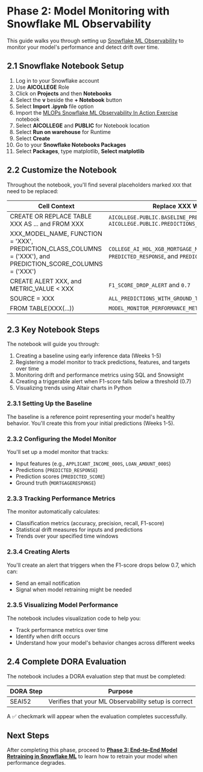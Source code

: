 # Phase 2: Model Monitoring with Snowflake ML Observability

This guide walks you through setting up [Snowflake ML Observability](https://docs.snowflake.com/en/developer-guide/snowflake-ml/model-registry/model-observability) to monitor your model's performance and detect drift over time.

## 2.1 Snowflake Notebook Setup
1. Log in to your Snowflake account
2. Use **AICOLLEGE** Role
3. Click on **Projects** and then **Notebooks**
4. Select the **v** beside the **+ Notebook** button
5. Select **Import .ipynb** file option
6. Import the [MLOPs Snowflake ML Observability In Action Exercise](https://github.com/sfc-gh-DShaw98/SageMaker-to-Snowflake-Batch-Inference-Lab/blob/main/notebooks/MLOPs%20Snowflake%20ML%20Observability%20In%20Action%20Exercise.ipynb) notebook
7. Select **AICOLLEGE** and **PUBLIC** for Notebook location
8. Select **Run on warehouse** for Runtime
9. Select **Create**
10. Go to your **Snowflake Notebooks Packages**
11. Select **Packages**, type matplotlib, **Select matplotlib**

## 2.2 Customize the Notebook
Throughout the notebook, you'll find several placeholders marked `XXX` that need to be replaced:

|**Cell Context**|**Replace XXX With**|
|----------------|-----------------|
|CREATE OR REPLACE TABLE XXX AS ... and FROM XXX|`AICOLLEGE.PUBLIC.BASELINE_PREDICTIONS` and `AICOLLEGE.PUBLIC.PREDICTIONS_WITH_GROUND_TRUTH`|
|XXX_MODEL_NAME, FUNCTION = 'XXX', PREDICTION_CLASS_COLUMNS = ('XXX'), and PREDICTION_SCORE_COLUMNS = ('XXX')|`COLLEGE_AI_HOL_XGB_MORTGAGE_MODEL`, `predict`, `PREDICTED_RESPONSE`, and `PREDICTED_SCORE`|
|CREATE ALERT XXX, and METRIC_VALUE < XXX|`F1_SCORE_DROP_ALERT` and `0.7`|
|SOURCE = XXX|`ALL_PREDICTIONS_WITH_GROUND_TRUTH`|
|FROM TABLE(XXX(...))|`MODEL_MONITOR_PERFORMANCE_METRIC(...)`|

## 2.3 Key Notebook Steps
The notebook will guide you through:

1. Creating a baseline using early inference data (Weeks 1-5)
2. Registering a model monitor to track predictions, features, and targets over time
3. Monitoring drift and performance metrics using SQL and Snowsight
4. Creating a triggerable alert when F1-score falls below a threshold (0.7)
5. Visualizing trends using Altair charts in Python

### 2.3.1 Setting Up the Baseline
The baseline is a reference point representing your model's healthy behavior. You'll create this from your initial predictions (Weeks 1-5).

### 2.3.2 Configuring the Model Monitor
You'll set up a model monitor that tracks:
  - Input features (e.g., `APPLICANT_INCOME_000S`, `LOAN_AMOUNT_000S`)
  - Predictions (`PREDICTED_RESPONSE`)
  - Prediction scores (`PREDICTED_SCORE`)
  - Ground truth (`MORTGAGERESPONSE`)

### 2.3.3 Tracking Performance Metrics
The monitor automatically calculates:
  - Classification metrics (accuracy, precision, recall, F1-score)
  - Statistical drift measures for inputs and predictions
  - Trends over your specified time windows

### 2.3.4 Creating Alerts
You'll create an alert that triggers when the F1-score drops below 0.7, which can:
  - Send an email notification
  - Signal when model retraining might be needed

### 2.3.5 Visualizing Model Performance
The notebook includes visualization code to help you:
- Track performance metrics over time
- Identify when drift occurs
- Understand how your model's behavior changes across different weeks

## 2.4 Complete DORA Evaluation
The notebook includes a DORA evaluation step that must be completed:

|**DORA Step**|**Purpose**|
|----------------|-----------------|
|SEAI52|Verifies that your ML Observability setup is correct|

A ✅ checkmark will appear when the evaluation completes successfully.

## Next Steps
After completing this phase, proceed to [**Phase 3: End-to-End Model Retraining in Snowflake ML**](https://github.com/sfc-gh-DShaw98/SageMaker-to-Snowflake-Batch-Inference-Lab/blob/main/lab_instructions/phase3_end2end_retraining.md) to learn how to retrain your model when performance degrades.
